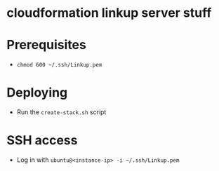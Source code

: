 # cloudformation linkup server stuff

# Prerequisites 

- `chmod 600 ~/.ssh/Linkup.pem`

# Deploying

- Run the `create-stack.sh` script

# SSH access

- Log in with `ubuntu@<instance-ip> -i ~/.ssh/Linkup.pem`
